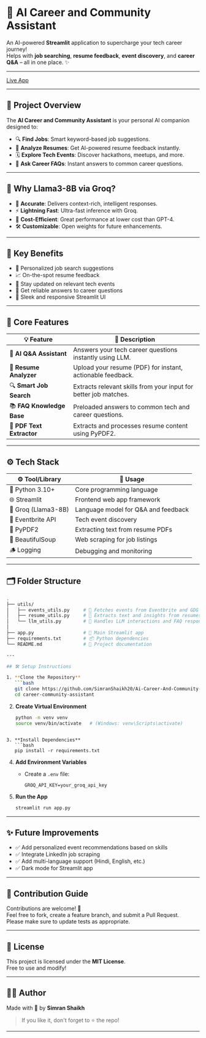 # 🚀 AI Career and Community Assistant

An AI-powered **Streamlit** application to supercharge your tech career journey!  
Helps with **job searching**, **resume feedback**, **event discovery**, and **career Q&A** – all in one place. ✨

---
[Live App ](https://ai-career-and-community-assistant-7voz2ccvpofdntk7rntseh.streamlit.app/)

---
## 📌 Project Overview

The **AI Career and Community Assistant** is your personal AI companion designed to:

* 🔍 **Find Jobs**: Smart keyword-based job suggestions.
* 📄 **Analyze Resumes**: Get AI-powered resume feedback instantly.
* 🗓️ **Explore Tech Events**: Discover hackathons, meetups, and more.
* 🤖 **Ask Career FAQs**: Instant answers to common career questions.

---

## 🤖 Why Llama3-8B via Groq?

* 🎯 **Accurate**: Delivers context-rich, intelligent responses.
* ⚡ **Lightning Fast**: Ultra-fast inference with Groq.
* 💸 **Cost-Efficient**: Great performance at lower cost than GPT-4.
* 🛠️ **Customizable**: Open weights for future enhancements.

---

## 🎯 Key Benefits

* 💼 Personalized job search suggestions
* 📈 On-the-spot resume feedback
* 🧳 Stay updated on relevant tech events
* 🧠 Get reliable answers to career questions
* 🎨 Sleek and responsive Streamlit UI

---

## 🧠 Core Features

| 💡 Feature                | 📝 Description                                                   |
| ------------------------- | ---------------------------------------------------------------- |
| 🤖 **AI Q&A Assistant**    | Answers your tech career questions instantly using LLM.         |
| 📄 **Resume Analyzer**     | Upload your resume (PDF) for instant, actionable feedback.      |
| 🔍 **Smart Job Search**    | Extracts relevant skills from your input for better job matches.|
| 📚 **FAQ Knowledge Base**  | Preloaded answers to common tech and career questions.          |
| 🧹 **PDF Text Extractor**  | Extracts and processes resume content using PyPDF2.             |

---

## ⚙️ Tech Stack

| ⚙️ Tool/Library     | 🔧 Usage                             |
| ------------------- | ------------------------------------ |
| 🐍 Python 3.10+     | Core programming language            |
| 🌐 Streamlit        | Frontend web app framework           |
| 🧠 Groq (Llama3-8B) | Language model for Q&A and feedback  |
| 🎫 Eventbrite API   | Tech event discovery                 |
| 📄 PyPDF2           | Extracting text from resume PDFs     |
| 🧽 BeautifulSoup    | Web scraping for job listings        |
| 🪵 Logging          | Debugging and monitoring             |

---

## 🗂️ Folder Structure

```bash
.
├── utils/
│   ├── events_utils.py     # 📅 Fetches events from Eventbrite and GDG APIs
│   ├── resume_utils.py     # 📄 Extracts text and insights from resumes
│   └── llm_utils.py        # 🤖 Handles LLM interactions and FAQ responses
│
├── app.py                  # 🚀 Main Streamlit app
├── requirements.txt        # 📦 Python dependencies
└── README.md               # 📘 Project documentation

---

## 🛠️ Setup Instructions

1. **Clone the Repository**
   ```bash
   git clone https://github.com/SimranShaikh20/Ai-Career-And-Community-Assistent.git
   cd career-community-assistant
```

2. **Create Virtual Environment**
   ```bash
   python -m venv venv
   source venv/bin/activate   # (Windows: venv\Scripts\activate)
```

3. **Install Dependencies**
   ```bash
   pip install -r requirements.txt
   ```

4. **Add Environment Variables**
   - Create a `.env` file:
     ```
     GROQ_API_KEY=your_groq_api_key
     
     ```

5. **Run the App**
   ```bash
   streamlit run app.py
   ```

---

## ✨ Future Improvements

- ✅ Add personalized event recommendations based on skills
- ✅ Integrate LinkedIn job scraping
- ✅ Add multi-language support (Hindi, English, etc.)
- ✅ Dark mode for Streamlit app

---

## 🤝 Contribution Guide

Contributions are welcome! 🎉  
Feel free to fork, create a feature branch, and submit a Pull Request.  
Please make sure to update tests as appropriate.

---

## 📜 License

This project is licensed under the **MIT License**.  
Free to use and modify!

---

## 👨‍💻 Author

Made with 💖 by **Simran Shaikh**

> If you like it, don't forget to ⭐ the repo!

---
